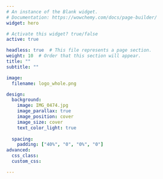 ```yaml
---
# An instance of the Blank widget.
# Documentation: https://wowchemy.com/docs/page-builder/
widget: hero

# Activate this widget? true/false
active: true

headless: true  # This file represents a page section.
weight: 10  # Order that this section will appear.
title: ""
subtitle: ""

image:
  filename: logo_whole.png

design:
  background:
    image: IMG_0474.jpg
    image_parallax: true 
    image_position: cover
    image_size: cover
    text_color_light: true
    
  spacing:
    padding: ["40%", "0", "0%", "0"]
advanced:
  css_class: 
  custom_css:

---
```


